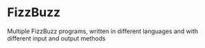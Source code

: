 # FizzBuzz
Multiple FizzBuzz programs, written in different languages and with different input and output methods
